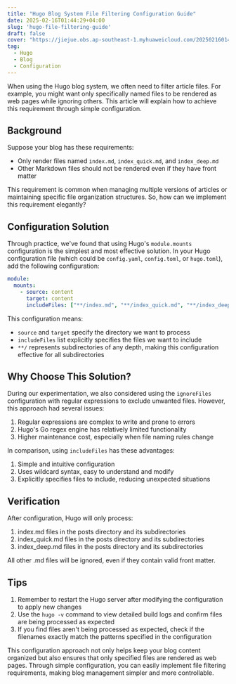 ```yaml
---
title: "Hugo Blog System File Filtering Configuration Guide"
date: 2025-02-16T01:44:29+04:00
slug: 'hugo-file-filtering-guide'
draft: false
cover: "https://jiejue.obs.ap-southeast-1.myhuaweicloud.com/20250216014557430.webp"
tag:
  - Hugo
  - Blog
  - Configuration
---
```


When using the Hugo blog system, we often need to filter article files. For example, you might want only specifically named files to be rendered as web pages while ignoring others. This article will explain how to achieve this requirement through simple configuration.

<!--more-->

## Background

Suppose your blog has these requirements:
- Only render files named `index.md`, `index_quick.md`, and `index_deep.md`
- Other Markdown files should not be rendered even if they have front matter

This requirement is common when managing multiple versions of articles or maintaining specific file organization structures. So, how can we implement this requirement elegantly?

## Configuration Solution

Through practice, we've found that using Hugo's `module.mounts` configuration is the simplest and most effective solution. In your Hugo configuration file (which could be `config.yaml`, `config.toml`, or `hugo.toml`), add the following configuration:

```yaml
module:
  mounts:
    - source: content
      target: content
      includeFiles: ["**/index.md", "**/index_quick.md", "**/index_deep.md"]
```

This configuration means:
- `source` and `target` specify the directory we want to process
- `includeFiles` list explicitly specifies the files we want to include
- `**/` represents subdirectories of any depth, making this configuration effective for all subdirectories

## Why Choose This Solution?

During our experimentation, we also considered using the `ignoreFiles` configuration with regular expressions to exclude unwanted files. However, this approach had several issues:
1. Regular expressions are complex to write and prone to errors
2. Hugo's Go regex engine has relatively limited functionality
3. Higher maintenance cost, especially when file naming rules change

In comparison, using `includeFiles` has these advantages:
1. Simple and intuitive configuration
2. Uses wildcard syntax, easy to understand and modify
3. Explicitly specifies files to include, reducing unexpected situations

## Verification

After configuration, Hugo will only process:
1. index.md files in the posts directory and its subdirectories
2. index_quick.md files in the posts directory and its subdirectories
3. index_deep.md files in the posts directory and its subdirectories

All other .md files will be ignored, even if they contain valid front matter.

## Tips

1. Remember to restart the Hugo server after modifying the configuration to apply new changes
2. Use the `hugo -v` command to view detailed build logs and confirm files are being processed as expected
3. If you find files aren't being processed as expected, check if the filenames exactly match the patterns specified in the configuration

This configuration approach not only helps keep your blog content organized but also ensures that only specified files are rendered as web pages. Through simple configuration, you can easily implement file filtering requirements, making blog management simpler and more controllable.
